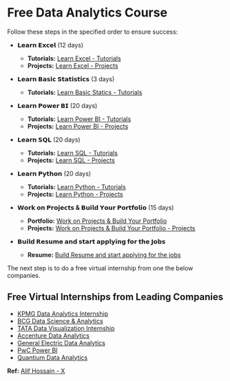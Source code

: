 # Free Data Analytics Course

Follow these steps in the specified order to ensure success:

- **𝗟𝗲𝗮𝗿𝗻 𝗘𝘅𝗰𝗲𝗹** (12 days)

  - **Tutorials:** [Learn Excel - Tutorials](https://www.youtube.com/watch?v=Vl0H-qTclOg)
  - **Projects:** [Learn Excel - Projects](https://www.youtube.com/watch?v=opJgMj1IUrc)

- **𝗟𝗲𝗮𝗿𝗻 𝗕𝗮𝘀𝗶𝗰 𝗦𝘁𝗮𝘁𝗶𝘀𝘁𝗶𝗰𝘀** (3 days)

  - **Tutorials:** [Learn Basic Statics - Tutorials](https://medium.com/lunartechai/fundamentals-of-statistics-for-data-scientists-and-data-analysts-69d93a05aae7)

- **𝗟𝗲𝗮𝗿𝗻 𝗣𝗼𝘄𝗲𝗿 𝗕𝗜** (20 days)

  - **Tutorials:** [Learn Power BI - Tutorials](https://www.youtube.com/watch?v=H84UJn1CiWo&list=PL6Omre3duO-OGTAMuFuDOS8wMuuxmyaiX)
  - **Projects:** [Learn Power BI - Projects](https://www.youtube.com/watch?v=pixlHHe_lNQ&list=PLUaB-1hjhk8H48Pj32z4GZgGWyylqv85f&index=11)

- **𝗟𝗲𝗮𝗿𝗻 𝗦𝗤𝗟** (20 days)

  - **Tutorials:** [Learn SQL - Tutorials](https://www.youtube.com/watch?v=HXV3zeQKqGY)
  - **Projects:** [Learn SQL - Projects](https://www.youtube.com/watch?v=S2zBHmkRbhY)

- **𝗟𝗲𝗮𝗿𝗻 𝗣𝘆𝘁𝗵𝗼𝗻** (20 days)

  - **Tutorials:** [Learn Python - Tutorials](https://www.youtube.com/watch?v=r-uOLxNrNk8)
  - **Projects:** [Learn Python - Projects](https://www.youtube.com/watch?v=iwUli5gIcU0)

- **𝗪𝗼𝗿𝗸 𝗼𝗻 𝗣𝗿𝗼𝗷𝗲𝗰𝘁𝘀 & 𝗕𝘂𝗶𝗹𝗱 𝗬𝗼𝘂𝗿 𝗣𝗼𝗿𝘁𝗳𝗼𝗹𝗶𝗼** (15 days)

  - **Portfolio:** [Work on Projects & Build Your Portfolio](https://www.youtube.com/watch?v=ocdwh0KYeUs)
  - **Projects:** [Work on Projects & Build Your Portfolio - Projects](https://www.youtube.com/playlist?list=PLUaB-1hjhk8H48Pj32z4GZgGWyylqv85f)

- **𝗕𝘂𝗶𝗹𝗱 𝗥𝗲𝘀𝘂𝗺𝗲 𝗮𝗻𝗱 𝘀𝘁𝗮𝗿𝘁 𝗮𝗽𝗽𝗹𝘆𝗶𝗻𝗴 𝗳𝗼𝗿 𝘁𝗵𝗲 𝗝𝗼𝗯𝘀**
  - **Resume:** [Build Resume and start applying for the jobs](https://www.youtube.com/watch?v=yoXnzhwyRpk)

The next step is to do a free virtual internship from one the below companies.

## Free Virtual Internships from Leading Companies

- [KPMG Data Analytics Internship](https://www.theforage.com/virtual-internships/theme/m7W4GMqeT3bh9Nb2c/KPMG-Data-Analytics-Virtual-Internship)
- [BCG Data Science & Analytics](https://www.theforage.com/virtual-internships/prototype/Tcz8gTtprzAS4xSoK/Data-Science-&-Analytics-Virtual-Experience-Program)
- [TATA Data Visualization Internship](https://www.theforage.com/virtual-internships/prototype/MyXvBcppsW2FkNYCX/Data-Visualisation-Empowering-Business-with-Effective-Insights)
- [Accenture Data Analytics](https://www.theforage.com/virtual-internships/prototype/hzmoNKtzvAzXsEqx8/Data-Analytics-Virtual-Experience)
- [General Electric Data Analytics](<https://www.theforage.com/virtual-internships/prototype/ThbphD5N5WRsd9Mxo/Digital-Technology-(Data-Analytics)-Virtual-Experience-Program>)
- [PwC Power BI](https://www.theforage.com/virtual-internships/prototype/a87GpgE6tiku7q3gu/PwC-Digital-Up-skilling-Virtual-Case-Experience)
- [Quantium Data Analytics](https://www.theforage.com/virtual-internships/prototype/NkaC7knWtjSbi6aYv/Data-Analytics)

**Ref:** [Alif Hossain - X](https://x.com/alifcoder/status/1713112262393929767?t=kB9OH3uX3-nP9REVLAQ7UA&s=35)
